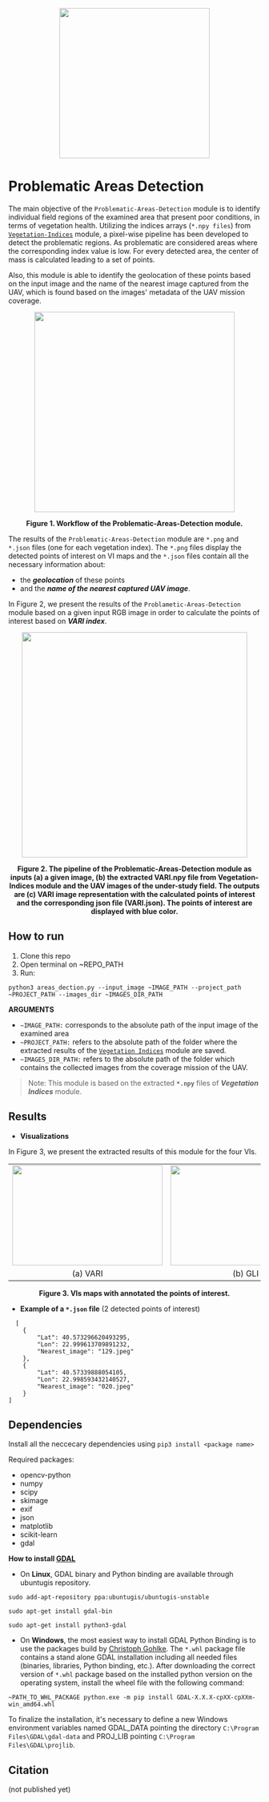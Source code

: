 <p align="center">
<img src="https://user-images.githubusercontent.com/77329407/105342573-3040e900-5be9-11eb-92df-7c09392b1e0c.png" width="300" />
  
# Problematic Areas Detection

<!-- This module detects problematic areas of a field and extracts their location based on a given vegetation index of the examined field region. As problematic are considered areas with lowest index values. -->

<!-- The main objective of this module is to detect problematic areas of a field and extract their geolocation based on the extracted vegetation indices of the [```Vegetation Indices```](https://github.com/CoFly-Project/Vegetation-Indices) module. As problematic are considered areas with the lowest index values and they are displayed with red color in VI maps. 
 -->
  
The main objective of the ```Problematic-Areas-Detection``` module is to identify individual field regions of the examined area that present poor conditions, in terms of vegetation  health. Utilizing the indices arrays (```*.npy files```) from [```Vegetation-Indices```](https://github.com/CoFly-Project/Vegetation-Indices) module, a pixel-wise pipeline has been developed to detect the problematic regions. As problematic are considered areas where the corresponding index value is low. For every detected area, the  center of mass is calculated leading to a set of points. 

Also, this module is able to identify the geolocation of these points based on the input image and the name of the nearest image captured from the UAV, which is found based on the images' metadata of the UAV mission coverage. 

  
<p align="center">
<img src="https://user-images.githubusercontent.com/80779522/137868305-70d65562-b255-411e-b97f-12c28ec9a632.png" width="400" />
<figcaption align = "center"><p align="center"><b> 
  Figure 1. Workflow of the Problematic-Areas-Detection module. </b></figcaption>
</figure>


The results of the ```Problematic-Areas-Detection``` module are ```*.png``` and  ```*.json``` files (one for each vegetation index). The ```*.png``` files display the detected points of interest on VI maps and the ```*.json``` files contain all the necessary information about:
* the __*geolocation*__  of these points 
* and the __*name of the nearest captured UAV image*__.


In Figure 2, we present the results of the ```Problametic-Areas-Detection``` module based on a given input RGB image in order to calculate the points of interest based on __*VARI index*__.

<p align="center">
<img src="https://user-images.githubusercontent.com/80779522/137906993-f1b094cf-0deb-43dd-a682-43d469fcc0f5.png" width="450" />
<figcaption align = "center"><p align="center"><b> 
  Figure 2. The pipeline of the Problematic-Areas-Detection module as inputs (a) a given image, (b) the extracted VARI.npy file from Vegetation-Indices module and the UAV images of the under-study field. The outputs are (c) VARI image representation with the calculated points of interest and the corresponding json file (VARI.json). The points of interest are displayed with blue color. </b></figcaption>
</figure>
  
  
## How to run
  
1. Clone this repo
2. Open terminal on ~REPO_PATH
3. Run:
```
python3 areas_dection.py --input_image ~IMAGE_PATH --project_path ~PROJECT_PATH --images_dir ~IMAGES_DIR_PATH
```
**ARGUMEΝTS**
  
  * ```~IMAGE_PATH:``` corresponds to the absolute path of the input image of the examined area
  * ```~PROJECT_PATH:``` refers to the absolute path of the folder where the extracted results of the [```Vegetation Indices```](https://github.com/CoFly-Project/Vegetation-Indices) module are saved.
  * ```~IMAGES_DIR_PATH:``` refers to the absolute path of the folder which contains the collected images from the coverage mission of the UAV.
  
> Note: This module is based on the extracted __```*.npy```__ files of __*Vegetation Indices*__ module. 
  
  
## Results
  
  * **Visualizations**

In Figure 3, we present the extracted results of this module for the four VIs.
  <table >
   <tr align="center">
    <td><img src= "https://user-images.githubusercontent.com/80779522/137704570-c2febf14-7cae-437b-ae1b-6ffd44130445.png" align="center" width="300" height="200"/></td>
    <td><img src= "https://user-images.githubusercontent.com/80779522/137921109-bbd040d6-6a16-4d09-9e12-a7dc8d265dc5.png" align="center" width="300" height="200"/></td>
    <td><img src= "https://user-images.githubusercontent.com/80779522/137704566-7bde622c-1137-4841-9276-370c65ee663b.png" align="center" width="300" height="200"/></td>  
    <td><img src= "https://user-images.githubusercontent.com/80779522/137704559-f291824f-0d96-4568-acc8-46857197f6b6.png" align="center" width="300" height="200"/></td>
   </tr>   
   <tr align="center">
    <td>(a) VARI</td>
    <td>(b) GLI</td>   
    <td>(c) NGRDI</td>    
    <td>(d) NGBDI</td>
     </table>
     <figcaption align = "center"><p align="center"><b> 
  Figure 3. VIs maps with annotated the points of interest. </b></figcaption>
  

  
     
* **Example of a ```*.json``` file** (2 detected points of interest)
```
  [
    {
        "Lat": 40.573296620493295,
        "Lon": 22.999613709891232,
        "Nearest_image": "129.jpeg"
    },
    {
        "Lat": 40.57339888054105,
        "Lon": 22.998593432140527,
        "Nearest_image": "020.jpeg"
    }
]
```

## Dependencies 
Install all the neccecary dependencies using ```pip3 install <package name>```
  
Required packages:
  * opencv-python
  * numpy
  * scipy  
  * skimage
  * exif 
  * json
  * matplotlib
  * scikit-learn
  * gdal

**How to install [GDAL](https://gdal.org)**
* On **Linux**, GDAL binary and Python binding are available through ubuntugis repository. 
  
```sudo add-apt-repository ppa:ubuntugis/ubuntugis-unstable```
  
```sudo apt-get install gdal-bin```
  
```sudo apt-get install python3-gdal```
  
  
* On **Windows**, the most easiest way to install GDAL Python Binding is to use the packages build by [Christoph Gohlke](https://www.lfd.uci.edu/~gohlke/pythonlibs/#gdal). The ```*.whl``` package file contains a stand alone GDAL installation including all needed files (binaries, libraries, Python binding, etc.). After downloading the correct version of ```*.whl``` package based on the installed python version on the operating system, install the wheel file with the following command:

```
~PATH_TO_WHL_PACKAGE python.exe -m pip install GDAL-X.X.X-cpXX-cpXXm-win_amd64.whl
```
  
To finalize the installation, it's necessary to define a new Windows environment variables named GDAL_DATA pointing the directory ```C:\Program Files\GDAL\gdal-data``` and PROJ_LIB pointing ```C:\Program Files\GDAL\projlib```.


## Citation
(not published yet)
